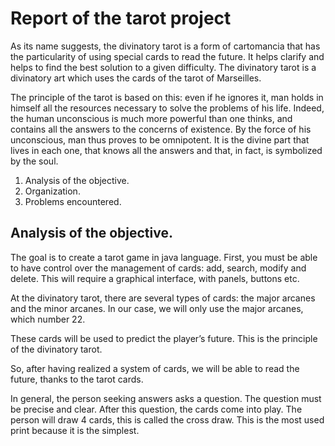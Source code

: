 # Report of the tarot project

As its name suggests, the divinatory tarot is a form of cartomancia that has the particularity of using special cards to read the future. It helps clarify and helps to find the best solution to a given difficulty. The divinatory tarot is a divinatory art which uses the cards of the tarot of Marseilles.

The principle of the tarot is based on this: even if he ignores it, man holds in himself all the resources necessary to solve the problems of his life. Indeed, the human unconscious is much more powerful than one thinks, and contains all the answers to the concerns of existence. By the force of his unconscious, man thus proves to be omnipotent. It is the divine part that lives in each one, that knows all the answers and that, in fact, is symbolized by the soul.

 1. Analysis of the objective.
 2. Organization.
 3. Problems encountered.


## Analysis of the objective.

The goal is to create a tarot game in java language. First, you must be able to have control over the management of cards: add, search, modify and delete. 
This will require a graphical interface, with panels, buttons etc. 

At the divinatory tarot, there are several types of cards: the major arcanes and the minor arcanes. In our case, we will only use the major arcanes, which number 22.

These cards will be used to predict the player’s future. This is the principle of the divinatory tarot.

So, after having realized a system of cards, we will be able to read the future, thanks to the tarot cards. 

In general, the person seeking answers asks a question. The question must be precise and clear. After this question, the cards come into play. The person will draw 4 cards, this is called the cross draw. This is the most used print because it is the simplest.
